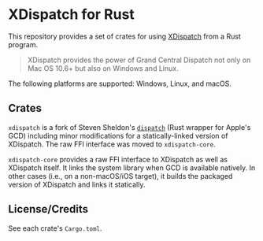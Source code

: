 # XDispatch for Rust

This repository provides a set of crates for using [XDispatch] from a Rust program.

[XDispatch]: http://opensource.mlba-team.de/xdispatch/docs/current/index.html

> XDispatch provides the power of Grand Central Dispatch not only on Mac OS 10.6+ but also on Windows and Linux.

The following platforms are supported: Windows, Linux, and macOS.

## Crates

`xdispatch` is a fork of Steven Sheldon's [`dispatch`] (Rust wrapper for Apple's GCD) including minor modifications for a statically-linked version of XDispatch. The raw FFI interface was moved to `xdispatch-core`.

[`dispatch`]: http://github.com/SSheldon/rust-dispatch

`xdispatch-core` provides a raw FFI interface to XDispatch as well as XDispatch itself. It links the system library when GCD is available natively. In other cases (i.e., on a non-macOS/iOS target), it builds the packaged version of XDispatch and links it statically.

## License/Credits

See each crate's `Cargo.toml`.
